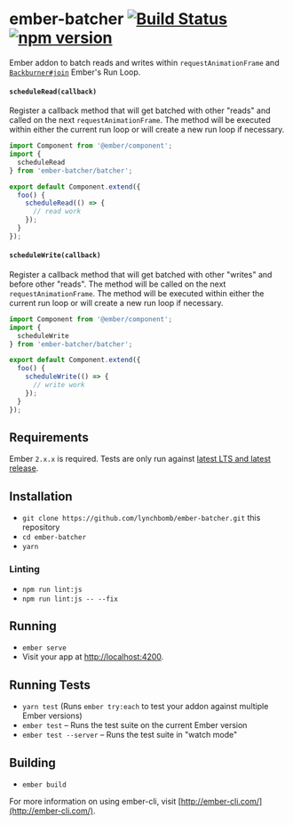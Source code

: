 # ember-batcher [![Build Status](https://travis-ci.org/lynchbomb/ember-batcher.svg?branch=master)](https://travis-ci.org/lynchbomb/ember-batcher) [![npm version](https://badge.fury.io/js/ember-batcher.svg)](https://www.npmjs.com/package/ember-batcher)

Ember addon to batch reads and writes within `requestAnimationFrame` and [`Backburner#join`](https://github.com/BackburnerJS/backburner.js/blob/3e4b3561acddd9d8cbbef9a751ba778b4acb1fbf/lib/index.ts#L322-L343) Ember's Run Loop.

#### `scheduleRead(callback)`

Register a callback method that will get batched with other "reads" and called on the next `requestAnimationFrame`. The method will be executed within either the current run loop or will create a new run loop if necessary.

```JavaScript
import Component from '@ember/component';
import {
  scheduleRead
} from 'ember-batcher/batcher';

export default Component.extend({
  foo() {
    scheduleRead(() => {
      // read work
    });
  }
});
```

#### `scheduleWrite(callback)`

Register a callback method that will get batched with other "writes" and before other "reads". The method will be called on the next `requestAnimationFrame`. The method will be executed within either the current run loop or will create a new run loop if necessary.

```JavaScript
import Component from '@ember/component';
import {
  scheduleWrite
} from 'ember-batcher/batcher';

export default Component.extend({
  foo() {
    scheduleWrite(() => {
      // write work
    });
  }
});
```

## Requirements

Ember `2.x.x` is required. Tests are only run against [latest LTS and latest release](http://emberjs.com/builds/).

## Installation

* `git clone https://github.com/lynchbomb/ember-batcher.git` this repository
* `cd ember-batcher`
* `yarn`

### Linting

* `npm run lint:js`
* `npm run lint:js -- --fix`

## Running

* `ember serve`
* Visit your app at [http://localhost:4200](http://localhost:4200).

## Running Tests

* `yarn test` (Runs `ember try:each` to test your addon against multiple Ember versions)
* `ember test` – Runs the test suite on the current Ember version
* `ember test --server` – Runs the test suite in "watch mode"

## Building

* `ember build`

For more information on using ember-cli, visit [http://ember-cli.com/](http://ember-cli.com/).
